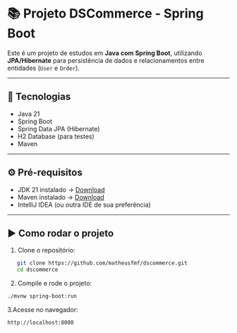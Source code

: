 # 📚 Projeto DSCommerce - Spring Boot

Este é um projeto de estudos em **Java com Spring Boot**, utilizando **JPA/Hibernate** para persistência de dados e relacionamentos entre entidades (`User` e `Order`).

---

## 🚀 Tecnologias
- Java 21
- Spring Boot
- Spring Data JPA (Hibernate)
- H2 Database (para testes)
- Maven

---

## ⚙️ Pré-requisitos

- JDK 21 instalado → [Download](https://www.oracle.com/java/technologies/javase/jdk21-archive-downloads.html)
- Maven instalado → [Download](https://maven.apache.org/download.cgi)
- IntelliJ IDEA (ou outra IDE de sua preferência)

---

## ▶️ Como rodar o projeto

1. Clone o repositório:
```bash
   git clone https://github.com/matheusfmf/dscommerce.git
   cd dscommerce
````

2. Compile e rode o projeto:
```bash
./mvnw spring-boot:run
````

3.Acesse no navegador:
```bash
http://localhost:8080
````